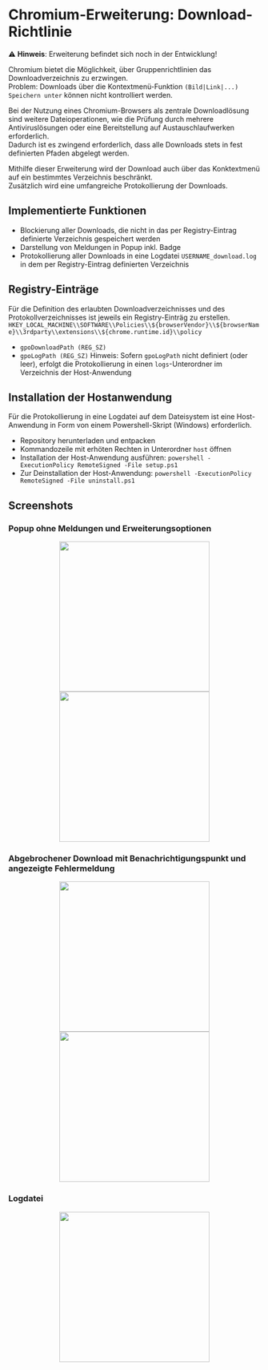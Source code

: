 # Chromium-Erweiterung: Download-Richtlinie

:warning: **Hinweis**: Erweiterung befindet sich noch in der Entwicklung!

Chromium bietet die Möglichkeit, über Gruppenrichtlinien das Downloadverzeichnis zu erzwingen.<br>Problem: Downloads über die Kontextmenü-Funktion `(Bild|Link|...) Speichern unter` können nicht kontrolliert werden.

Bei der Nutzung eines Chromium-Browsers als zentrale Downloadlösung sind weitere Dateioperationen, wie die Prüfung durch mehrere Antiviruslösungen oder eine Bereitstellung auf Austauschlaufwerken erforderlich.<br>Dadurch ist es zwingend erforderlich, dass alle Downloads stets in fest definierten Pfaden abgelegt werden.

Mithilfe dieser Erweiterung wird der Download auch über das Konktextmenü auf ein bestimmtes Verzeichnis beschränkt.<br>Zusätzlich wird eine umfangreiche Protokollierung der Downloads.

## Implementierte Funktionen
 - Blockierung aller Downloads, die nicht in das per Registry-Eintrag definierte Verzeichnis gespeichert werden
 - Darstellung von Meldungen in Popup inkl. Badge
 - Protokollierung aller Downloads in eine Logdatei `USERNAME_download.log` in dem per Registry-Eintrag definierten Verzeichnis

## Registry-Einträge
Für die Definition des erlaubten Downloadverzeichnisses und des Protokollverzeichnisses ist jeweils ein Registry-Einträg zu erstellen.<br>
`HKEY_LOCAL_MACHINE\\SOFTWARE\\Policies\\${browserVendor}\\${browserName}\\3rdparty\\extensions\\${chrome.runtime.id}\\policy`
 - `gpoDownloadPath (REG_SZ)`
 - `gpoLogPath (REG_SZ)`
 Hinweis: Sofern `gpoLogPath` nicht definiert (oder leer), erfolgt die Protokollierung in einen `logs`-Unterordner im Verzeichnis der Host-Anwendung
 
## Installation der Hostanwendung
Für die Protokollierung in eine Logdatei auf dem Dateisystem ist eine Host-Anwendung in Form von einem Powershell-Skript (Windows) erforderlich.
- Repository herunterladen und entpacken
- Kommandozeile mit erhöten Rechten in Unterordner `host` öffnen
- Installation der Host-Anwendung ausführen: `powershell -ExecutionPolicy RemoteSigned -File setup.ps1`
- Zur Deinstallation der Host-Anwendung: `powershell -ExecutionPolicy RemoteSigned -File uninstall.ps1`

## Screenshots
### Popup ohne Meldungen und Erweiterungsoptionen
<p align="center">
 <img src="https://github.com/KNGP14/chromium-download-policy/blob/master/media/prev_no-messages.png" height="300px">
 <img src="https://github.com/KNGP14/chromium-download-policy/blob/master/media/prev_options-page.png" height="300px">
</p>

### Abgebrochener Download mit Benachrichtigungspunkt und angezeigte Fehlermeldung
<p align="center">
 <img src="https://github.com/KNGP14/chromium-download-policy/blob/master/media/prev_cancled-download-and-badge.png" height="300px">
 <img src="https://github.com/KNGP14/chromium-download-policy/blob/master/media/prev_cancled-download-message.png" height="300px">
</p>

### Logdatei
<p align="center">
 <img src="https://github.com/KNGP14/chromium-download-policy/blob/master/media/prev_logfile.png" height="300px">
</p>
